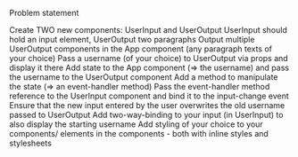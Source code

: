 Problem statement

Create TWO new components: UserInput and UserOutput
UserInput should hold an input element, UserOutput two paragraphs
Output multiple UserOutput components in the App component (any paragraph texts of your choice)
Pass a username (of your choice) to UserOutput via props and display it there
Add state to the App component (=> the username) and pass the username to the UserOutput component
Add a method to manipulate the state (=> an event-handler method)
Pass the event-handler method reference to the UserInput component and bind it to the input-change event
Ensure that the new input entered by the user overwrites the old username passed to UserOutput
Add two-way-binding to your input (in UserInput) to also display the starting username
Add styling of your choice to your components/ elements in the components - both with inline styles and stylesheets


